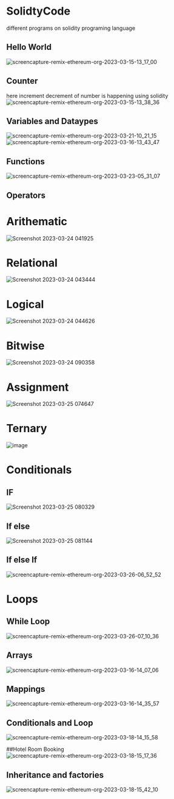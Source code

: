 # SolidtyCode
different programs on solidity programing language

## Hello World
![screencapture-remix-ethereum-org-2023-03-15-13_17_00](https://user-images.githubusercontent.com/121287753/225243013-3177040d-475e-4a4e-8288-a5ad2bd2db85.png)

## Counter 
here increment decrement of number is happening using solidity
![screencapture-remix-ethereum-org-2023-03-15-13_38_36](https://user-images.githubusercontent.com/121287753/225246976-dfeb768b-16ed-45ca-bd1d-37efaaa4ba09.png)

## Variables and Dataypes
![screencapture-remix-ethereum-org-2023-03-21-10_21_15](https://user-images.githubusercontent.com/121287753/226521897-1a01384c-c0da-4960-a990-f14e017a0da0.png)
![screencapture-remix-ethereum-org-2023-03-16-13_43_47](https://user-images.githubusercontent.com/121287753/225555446-069a857f-8847-4fe9-ad11-4bff377b056b.png)

## Functions
![screencapture-remix-ethereum-org-2023-03-23-05_31_07](https://user-images.githubusercontent.com/121287753/227065431-74433414-56b1-4714-8f4d-3fa1c2fe03be.png)

## Operators
# Arithematic
![Screenshot 2023-03-24 041925](https://user-images.githubusercontent.com/121287753/227381842-1cf78523-0c79-42d5-8985-b7958d5d4caa.png)
# Relational
![Screenshot 2023-03-24 043444](https://user-images.githubusercontent.com/121287753/227383844-98134821-3a31-4626-b0a1-318170c4bab0.png)
# Logical
![Screenshot 2023-03-24 044626](https://user-images.githubusercontent.com/121287753/227385299-03314b09-2b65-44f8-8584-948cad21a0ef.png)
# Bitwise
![Screenshot 2023-03-24 090358](https://user-images.githubusercontent.com/121287753/227417797-52dbe55a-8ba0-4176-9ffe-5fd15d249982.png)
# Assignment
![Screenshot 2023-03-25 074647](https://user-images.githubusercontent.com/121287753/227681624-3515619c-e63b-403f-b9fd-fbfed34de7da.png)
# Ternary
![image](https://user-images.githubusercontent.com/121287753/227681974-6bad472c-29cb-4746-8427-d802b35375cd.png)

# Conditionals
## IF
![Screenshot 2023-03-25 080329](https://user-images.githubusercontent.com/121287753/227682286-eb973626-cf72-475d-b5ef-0cb100321b34.png)
## If else
![Screenshot 2023-03-25 081144](https://user-images.githubusercontent.com/121287753/227682673-f44de92a-fdcc-467b-8716-d90e4f29f4fa.png)
## If else If
![screencapture-remix-ethereum-org-2023-03-26-06_52_52](https://user-images.githubusercontent.com/121287753/227750199-c5e91e95-06b1-4d1c-bcca-65697d46e968.png)

# Loops
## While Loop
![screencapture-remix-ethereum-org-2023-03-26-07_10_36](https://user-images.githubusercontent.com/121287753/227750714-db173c3c-f491-41cd-bcf1-26c5bb0f02a9.png)


## Arrays
![screencapture-remix-ethereum-org-2023-03-16-14_07_06](https://user-images.githubusercontent.com/121287753/225561147-3ef78a10-b305-422d-ab12-31e119b99ebd.png)

## Mappings
![screencapture-remix-ethereum-org-2023-03-16-14_35_57](https://user-images.githubusercontent.com/121287753/225568071-347687ea-99d7-4c40-bd7f-231ed0683dab.png)

## Conditionals and Loop
![screencapture-remix-ethereum-org-2023-03-18-14_15_58](https://user-images.githubusercontent.com/121287753/226095381-915993b4-042c-4d49-9aef-3049f812814e.png)

##Hotel Room Booking
![screencapture-remix-ethereum-org-2023-03-18-15_17_36](https://user-images.githubusercontent.com/121287753/226098153-640feee1-cdf3-4db5-b58c-4efc4a603b68.png)

## Inheritance and factories
![screencapture-remix-ethereum-org-2023-03-18-15_42_10](https://user-images.githubusercontent.com/121287753/226099504-3712e043-4326-4157-933c-171eb5b76377.png)
